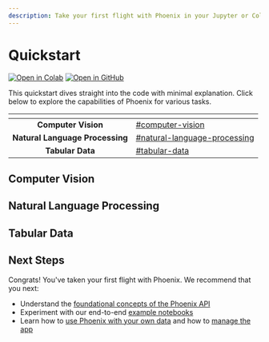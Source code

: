 ```yaml
---
description: Take your first flight with Phoenix in your Jupyter or Colab notebook
---
```


# Quickstart

[![Open in Colab](https://img.shields.io/static/v1?message=Open%20in%20Colab\&logo=googlecolab\&labelColor=grey\&color=blue\&logoColor=orange\&label=%20)](https://colab.research.google.com/github/Arize-ai/phoenix/blob/main/tutorials/quickstart.ipynb) [![Open in GitHub](https://img.shields.io/static/v1?message=Open%20in%20GitHub\&logo=github\&labelColor=grey\&color=blue\&logoColor=white\&label=%20)](https://github.com/Arize-ai/phoenix/blob/main/tutorials/quickstart.ipynb)

This quickstart dives straight into the code with minimal explanation. Click below to explore the capabilities of Phoenix for various tasks.

<table data-view="cards"><thead><tr><th align="center"></th><th data-hidden data-card-target data-type="content-ref"></th></tr></thead><tbody><tr><td align="center"><strong>Computer Vision</strong></td><td><a href="quickstart.md#computer-vision">#computer-vision</a></td></tr><tr><td align="center"><strong>Natural Language Processing</strong></td><td><a href="quickstart.md#natural-language-processing">#natural-language-processing</a></td></tr><tr><td align="center"><strong>Tabular Data</strong></td><td><a href="quickstart.md#tabular-data">#tabular-data</a></td></tr></tbody></table>

## Computer Vision

## Natural Language Processing

## Tabular Data

## Next Steps

Congrats! You've taken your first flight with Phoenix. We recommend that you next:

* Understand the [foundational concepts of the Phoenix API](concepts/phoenix-basics.md)
* Experiment with our end-to-end [example notebooks](tutorials/notebooks.md)
* Learn how to [use Phoenix with your own data](how-to/define-your-schema.md) and how to [manage the app](how-to/manage-the-app.md)
